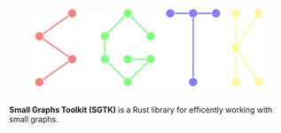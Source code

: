 <div align="center">
<img src="./logo/logo.png">
</div>
<br>

**Small Graphs Toolkit (SGTK)** is a Rust library for efficently working with
small graphs.
